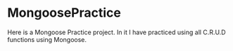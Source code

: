 # MongoosePractice
Here is a Mongoose Practice project. In it I have practiced using all C.R.U.D functions using Mongoose.
